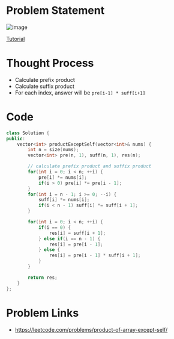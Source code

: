 # Problem Statement

![image](https://user-images.githubusercontent.com/10897423/138218717-ab978732-7414-47a3-a0e9-06552976a153.png)

[Tutorial](https://www.youtube.com/watch?v=UBkpyXgx0g0&list=PL-Jc9J83PIiE-TR27GB7V5TBLQRT5RnSl&index=9)

# Thought Process
- Calculate prefix product
- Calculate suffix product
- For each index, answer will be `pre[i-1] * suff[i+1]`

# Code
```cpp
class Solution {
public:
    vector<int> productExceptSelf(vector<int>& nums) {
        int n = size(nums);
        vector<int> pre(n, 1), suff(n, 1), res(n);

        // calculate prefix product and suffix product
        for(int i = 0; i < n; ++i) {
            pre[i] *= nums[i];
            if(i > 0) pre[i] *= pre[i - 1];
        }
        for(int i = n - 1; i >= 0; --i) {
            suff[i] *= nums[i];
            if(i < n - 1) suff[i] *= suff[i + 1];
        }

        for(int i = 0; i < n; ++i) {
            if(i == 0) {
                res[i] = suff[i + 1];
            } else if(i == n - 1) {
                res[i] = pre[i - 1];
            } else {
                res[i] = pre[i - 1] * suff[i + 1];
            }
        }

        return res;
    }
};
```

# Problem Links
- https://leetcode.com/problems/product-of-array-except-self/
